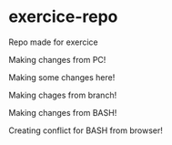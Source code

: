 # exercice-repo
Repo made for exercice

Making changes from PC!

Making some changes here!

Making chages from branch!

Making changes from BASH!

Creating conflict for BASH from browser!

